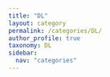 ```yaml
---
title: "DL"
layout: category
permalink: /categories/DL/
author_profile: true
taxonomy: DL
sidebar:
  nav: "categories"
---
```

